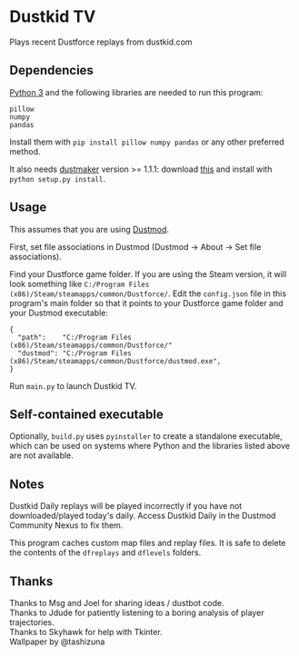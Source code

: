 # Dustkid TV

Plays recent Dustforce replays from dustkid.com


## Dependencies

 [Python 3](https://www.python.org/downloads/) and the following libraries are needed to run this program:

```
pillow
numpy
pandas
```

Install them with `pip install pillow numpy pandas` or any other preferred method.

It also needs [dustmaker](https://github.com/msg555/dustmaker) version >= 1.1.1: download [this](https://github.com/msg555/dustmaker/archive/refs/heads/main.zip) and install with `python setup.py install`.


## Usage

This assumes that you are using [Dustmod](https://dustmod.com/).

First, set file associations in Dustmod (Dustmod → About → Set file associations).

Find your Dustforce game folder. If you are using the Steam version, it will look something like `C:/Program Files (x86)/Steam/steamapps/common/Dustforce/`. Edit the `config.json` file in this program's main folder so that it points to your Dustforce game folder and your Dustmod executable:

```
{
  "path":    "C:/Program Files (x86)/Steam/steamapps/common/Dustforce/"
  "dustmod": "C:/Program Files (x86)/Steam/steamapps/common/Dustforce/dustmod.exe",
}
```

Run `main.py` to launch Dustkid TV.


## Self-contained executable

Optionally, `build.py` uses `pyinstaller` to create a standalone executable, which can be used on systems where Python and the libraries listed above are not available.


## Notes

Dustkid Daily replays will be played incorrectly if you have not downloaded/played today's daily. Access Dustkid Daily in the Dustmod Community Nexus to fix them.

This program caches custom map files and replay files. It is safe to delete the contents of the `dfreplays` and `dflevels` folders.


## Thanks

Thanks to Msg and Joel for sharing ideas / dustbot code.  
Thanks to Jdude for patiently listening to a boring analysis of player trajectories.  
Thanks to Skyhawk for help with Tkinter.  
Wallpaper by @tashizuna

